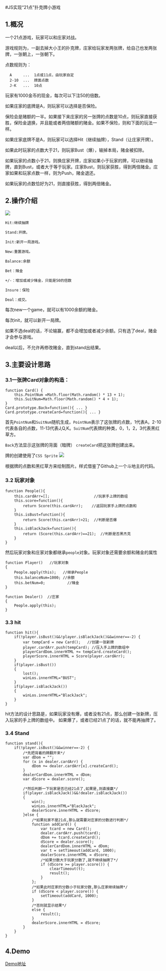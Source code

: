 #JS实现“21点”扑克牌小游戏

## 1.概况
     
一个21点游戏，玩家可以和庄家对战。

游戏规则为，一副去掉大小王的扑克牌，庄家给玩家发两张牌，给自己也发两张牌，一张朝上，一张朝下。

点数规则为：

```
  A     ...  1点或11点，由玩家自定
  2-10  ...  牌面点数
  J-K   ...  10点
```


玩家有1000金币的现金，每次可以下注50的倍数。

如果庄家的底牌是A，则玩家可以选择是否保险。

保险会是赌额的一半。如果接下来庄家的另一张牌的点数是10点，则玩家直接获胜，保险金退换，并且能或者两倍赌额的赌金。如果不保险，则和下面的玩法一样。

如果庄家底牌不是A，则玩家可以选择Hit（继续抽牌），Stand（让庄家开牌）。

如果此时玩家的点数大于21，则玩家Bust（爆），输掉本局，赌金被扣除。

如果玩家的点数小于21，则换庄家开牌，庄家如果小于玩家的牌，可以继续抽牌，直到Bust，或者大于等于玩家。庄家Bust，则玩家获胜，得到两倍赌金。庄家如果和玩家点数一样，则为Push，赌金退还。

如果玩家的点数恰好为21，则直接获胜，得到两倍赌金。


## 2.操作介绍

![](http://ww3.sinaimg.cn/large/81fc3c30gw1f2s4es0hayj20lb0ipwh2.jpg)

```
Hit:继续抽牌

Stand:开牌。

Init:新开一局游戏。

New:重置游戏。

Balance:余额

Bet：赌金

+/-：增加或减少赌金，只能是50的倍数

Insure：保险

Deal：成交。
```

每次new一个game，就可以有1000余额的赌金。

每次init，就可以新开一局牌。

如果不选deal的话，不论输赢，都不会增加或者减少余额。只有选了deal，赌金才会参与游戏。

deal以后，不允许再修改赌金，直到stand出结果。

## 3.主要设计思路

### 3.1一张牌Card对象的构造：

```
function Card() {
    this.PointNum =Math.floor(Math.random() * 13 + 1);
    this.SuitNum=Math.floor(Math.random() * 4 + 1);
}
Card.prototype.Back=function(){ ... }
Card.prototype.createCard=function(){ ... }
```

首先`PointNum`和`SuitNum`随机生成，`PointNum`表示了这张牌的点数，1代表A，2-10代表各自的点数，11-13代表J,Q,K。`SuitNum`代表牌的种类，0，1，2，3代表黑红草方。

`Back`方法显示这张牌的背面（暗牌）
`createCard`把这张牌创建出来。

牌的创建使用了`CSS Sprite`
![](http://ww1.sinaimg.cn/large/81fc3c30gw1f2s4wdcekqj20go0740va.jpg)

根据牌的点数和黑红草方来绘制图片。样式借鉴了Github上一个斗地主的代码。


### 3.2 玩家对象

```
function People(){
    this.cardArr=[];                    //玩家手上牌的数组
    this.score=function(){
        return Score(this.cardArr);    //返回玩家手上牌的点数和
    }
    this.isBust=function(){
        return Score(this.cardArr)>21;  //判断是否爆
    }
    this.isBlackJack=function(){
        return (Score(this.cardArr)==21);  //判断是否黑杰克
    }
}

```

然后玩家对象和庄家对象都继承`people`对象。玩家对象还需要余额和赌金的属性

```
function Player()   //玩家对象
{
    People.apply(this);   //继承People
    this.balanceNum=1000; //余额
    this.betNum=0;          //赌金
}

function Dealer()  //庄家
{
    People.apply(this);
}

```

### 3.3 hit

```
function hit(){
    if(!player.isBust()&&!player.isBlackJack()&&winner==-2) {
        var tempCard = new Card();   //创建一张新牌
        player.cardArr.push(tempCard); //压入手上牌的数组中
        playerCardDom.innerHTML += tempCard.createCard();
        playerScore.innerHTML = Score(player.cardArr);
    }
    if(player.isBust())
    {
        lost();
        winLos.innerHTML="BUST";
    }
    if(player.isBlackJack())
    {
        winLos.innerHTML="BlackJack";
    }
}

```

hit方法的设计思路是，如果玩家没有爆，或者没有21点，那么创建一张新牌，压入玩家的手上牌的数组中。
如果爆了，或者已经21点了的话，就不能再抽牌了。

### 3.4 Stand

```
function stand(){
    if(!player.isBust()&&winner==-2) {
        /*先把背着的牌翻开来*/
        var dDom = "";
        for (x in dealer.cardArr) {
            dDom += dealer.cardArr[x].createCard();
        }
        dealerCardDom.innerHTML = dDom;
        var dScore = dealer.score();

        /*然后判断一下玩家是否已经21点了,如果是,则直接赢*/
        if(player.isBlackJack()&&!dealer.isBlackJack())
        {
            win();
            winLos.innerHTML="BlackJack";
            dealerScore.innerHTML = dScore;
        }else {
            /*如果玩家不是21点,那么就需要对庄家的分数进行判断*/
            function addCard() {
                var tcard = new Card();
                dealer.cardArr.push(tcard);
                dDom += tcard.createCard();
                dScore = dealer.score();
                dealerCardDom.innerHTML = dDom;
                var t = setTimeout(addCard, 1000);
                dealerScore.innerHTML = dScore;
                /*如果分数大于玩家分数了,就不继续抽牌了*/
                if (dScore >= player.score()) {
                    clearTimeout(t);
                    result();
                }
            };
            /*如果此时庄家的分数小于玩家分数,那么庄家继续抽牌*/
            if (dScore < player.score()) {
                setTimeout(addCard, 1000);
            }
            /*否则就显示结果*/
            else {
                result();
            }
            dealerScore.innerHTML = dScore;
        }
    }
}

```

## 4.Demo

[Demo地址](http://adspoing.github.io/blackjack/index.html)



